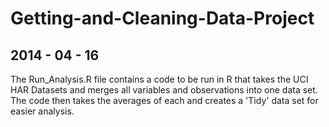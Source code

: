 Getting-and-Cleaning-Data-Project
=================================

## 2014 - 04 - 16 ##

The Run_Analysis.R file contains a code to be run in R that takes the UCI HAR Datasets and merges all variables and observations into one data set.  The code then takes the averages of each and creates a 'Tidy' data set for easier analysis.

